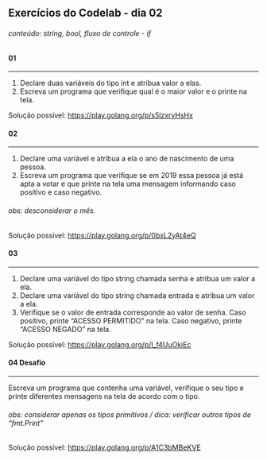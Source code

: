 ## Exercícios do Codelab - dia 02
###### conteúdo: string, bool, fluxo de controle - if

#### 01

--- 
1) Declare duas variáveis do tipo int e atribua valor a elas.
2) Escreva um programa que verifique qual é o maior valor e o printe na tela.

Solução possível: https://play.golang.org/p/s5lzxryHsHx

#### 02

---
1) Declare uma variável e atribua a ela o ano de nascimento de uma pessoa.
2) Escreva um programa que verifique se em 2019 essa pessoa já está apta a votar e que printe na tela uma mensagem informando caso positivo e caso negativo.
###### obs: desconsiderar o mês.

Solução possível: https://play.golang.org/p/0bxL2yAt4eQ

#### 03

--- 
1) Declare uma variável do tipo string chamada senha e atribua um valor a ela.
2) Declare uma variável do tipo string chamada entrada e atribua um valor a ela.
3) Verifique se o valor de entrada corresponde ao valor de senha. Caso positivo, printe “ACESSO PERMITIDO” na tela. Caso negativo, printe “ACESSO NEGADO” na tela.

Solução possível: https://play.golang.org/p/l_f4UuOkiEc

#### 04 Desafio

---
Escreva um programa que contenha uma variável, verifique o seu tipo e printe diferentes mensagens na tela de acordo com o tipo.
###### obs: considerar apenas os tipos primitivos / dica: verificar outros tipos de “fmt.Print”

Solução possível:  https://play.golang.org/p/A1C3bMBeKVE


